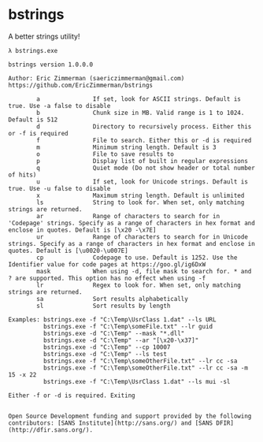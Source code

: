 # bstrings
A better strings utility!


    λ bstrings.exe

    bstrings version 1.0.0.0
    
    Author: Eric Zimmerman (saericzimmerman@gmail.com)
    https://github.com/EricZimmerman/bstrings
    
            a               If set, look for ASCII strings. Default is true. Use -a false to disable
            b               Chunk size in MB. Valid range is 1 to 1024. Default is 512
            d               Directory to recursively process. Either this or -f is required
            f               File to search. Either this or -d is required
            m               Minimum string length. Default is 3
            o               File to save results to
            p               Display list of built in regular expressions
            q               Quiet mode (Do not show header or total number of hits)
            u               If set, look for Unicode strings. Default is true. Use -u false to disable
            x               Maximum string length. Default is unlimited
            ls              String to look for. When set, only matching strings are returned.
            ar              Range of characters to search for in 'Codepage' strings. Specify as a range of characters in hex format and enclose in quotes. Default is [\x20 -\x7E]
            ur              Range of characters to search for in Unicode strings. Specify as a range of characters in hex format and enclose in quotes. Default is [\u0020-\u007E]
            cp              Codepage to use. Default is 1252. Use the Identifier value for code pages at https://goo.gl/ig6DxW
            mask            When using -d, file mask to search for. * and ? are supported. This option has no effect when using -f
            lr              Regex to look for. When set, only matching strings are returned.
            sa              Sort results alphabetically
            sl              Sort results by length
    
    Examples: bstrings.exe -f "C:\Temp\UsrClass 1.dat" --ls URL
              bstrings.exe -f "C:\Temp\someFile.txt" --lr guid
              bstrings.exe -d "C:\Temp" --mask "*.dll"
              bstrings.exe -d "C:\Temp" --ar "[\x20-\x37]"
              bstrings.exe -d "C:\Temp" --cp 10007
              bstrings.exe -d "C:\Temp" --ls test
              bstrings.exe -f "C:\Temp\someOtherFile.txt" --lr cc -sa
              bstrings.exe -f "C:\Temp\someOtherFile.txt" --lr cc -sa -m 15 -x 22
              bstrings.exe -f "C:\Temp\UsrClass 1.dat" --ls mui -sl
    
    Either -f or -d is required. Exiting
    
    
    Open Source Development funding and support provided by the following contributors: [SANS Institute](http://sans.org/) and [SANS DFIR](http://dfir.sans.org/).

